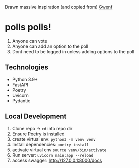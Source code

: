 Drawn massive inspiration (and copied from) [Gwenf](https://github.com/gwenf/python-polls)

# polls polls!
1. Anyone can vote
2. Anyone can add an option to the poll
3. Dont need to be logged in unless adding options to the poll

## Technologies
- Python 3.9+
- FastAPI
- Poetry
- Uvicorn
- Pydantic

## Local Development
1. Clone repo -> `cd` into repo dir
2. Ensure [Poetry](https://python-poetry.org/) is installed 
3. create virtual env: `python3 -m venv venv`
4. Install dependencies: `poetry install`
5. activate virtual env `source venv/bin/activate`
6. Run server: `uvicorn main:app --reload`
7. access swagger: http://127.0.0.1:8000/docs
